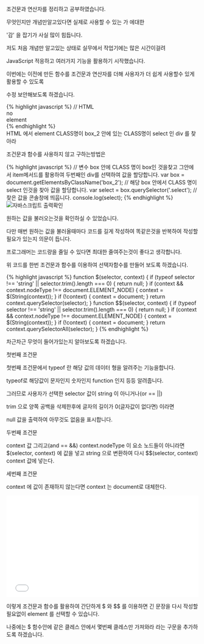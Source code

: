 <div class="box">
  <p>조건문과 연산자를 정리하고 공부하였습니다.</p>
  <p>무엇인지만 개념만알고있다면 실제로 사용할 수 있는 가 에대한</p>
  <p>'감' 을 잡기가 사실 많이 힘듭니다.</p>
  <p>저도 처음 개념만 알고있는 상태로 실무에서 작업기에는 많은 시간이걸려</p>
  <p>JavaScript 적응하고 여러가지 기능을 활용하기 시작했습니다.</p>
  <p>이번에는 이전에 만든 함수를 조건문과 연산자를 더해 사용자가 더 쉽게 사용할수 있게 활용할 수 있도록</p>
  <p>수정 보안해보도록 하겠습니다.</p>
</div>

<div class="box">
{% highlight javascript %}
// HTML
<div class="box_1">
  <div class="select">no</div>
</div>
<div class="box_2">
  <div class="select">element</div>
</div>
{% endhighlight %}
</div>

<div class="box">
  <div class="small-title">HTML 에서 element CLASS명이 box_2 안에 있는 CLASS명이 select 인 div 를 찾아라</div>
  <p>조건문과 함수를 사용하지 않고 구하는방법은</p>
{% highlight javascript %}
// 변수 box 안에 CLASS 명이 box인 것을찾고 그안에서 item메서드를 활용하여 두번째인 div를 선택하여 값을 할당합니다.
var box = document.getElementsByClassName('box_2');
// 해당 box 안에서 CLASS 명이 select 인것을 찾아 값을 할당합니다. 
var select = box.querySelector('.select');
// 찾은 값을 콘솔창에 띄웁니다.
console.log(select);
{% endhighlight %}
<div class="img-box">
  <img src="{{ site.baseurl }}/static/img/post/2018-09-02-1.png" alt="자바스크립트 출력확인" />
</div>
  <p>원하는 값을 불러오는것을 확인하실 수 있었습니다.</p>
  <p>다만 매번 원하는 값을 불러올때마다 코드를 길게 작성하여 똑같은것을 반복하여 작성할 필요가 있는지 의문이 듭니다.</p>
  <p>프로그래머는 코드량을 줄일 수 있다면 최대한 줄여주는것이 좋다고 생각합니다.</p>
  <p>위 코드를 한번 조건문과 함수를 이용하여 선택자함수를 만들어 보도록 하겠습니다.</p>
</div>

<div class="box">
{% highlight javascript %}
function $(selector, context) {
	if (typeof selector !== 'string' || selector.trim().length === 0) { return null; }
	if (context && context.nodeType !== document.ELEMENT_NODE) { context = $(String(context)); }
  if (!context) { context = document; }
	return context.querySelector(selector);
}
function $$(selector, context) {
	if (typeof selector !== 'string' || selector.trim().length === 0) { return null; }
	if (context && context.nodeType !== document.ELEMENT_NODE) { context = $(String(context)); }
	if (!context) { context = document; }
  return context.querySelectorAll(selector);
}
{% endhighlight %}
  
<p>차근차근 무엇이 들어가있는지 알아보도록 하겠습니다.</p>
<div class="small-title">첫번째 조건문</div>
<p>첫번째 조건문에서 typeof 란 해당 값의 데이터 형을 알려주는 기능을합니다.</p>
<p>typeof로 해당값이 문자인지 숫자인지 function 인지 등등 알려줍니다.</p>
<p>그러므로 사용자가 선택한 selector 값이 string 이 아니거나(or == ||)</p>
<p>trim 으로 양쪽 공백을 삭제한후에 글자의 길이가 0(글자값이 없다면) 이라면</p>
<p>null 값을 출력하여 아무것도 없음을 표시합니다.</p>
<div class="small-title">두번째 조건문</div>
<p>context 값 그리고(and == &&) context.nodeType 이 요소 노드들이 아니라면 $(selector, context) 에 값을 넣고 string 으로 변환하여 다시 $$(selector, context) context 값에 넣는다.</p>
<div class="small-title">세번째 조건문</div>
<p>context 에 값이 존재하지 않는다면 context 는 document로 대체한다.</p>
</div>
<div class="box">
<iframe height='265' scrolling='no' title='xaNGPj' src='//codepen.io/alalstjr/embed/xaNGPj/?height=265&theme-id=0&default-tab=js,result&embed-version=2' frameborder='no' allowtransparency='true' allowfullscreen='true' style='width: 100%;'>See the Pen <a href='https://codepen.io/alalstjr/pen/xaNGPj/'>xaNGPj</a> by alalstjr (<a href='https://codepen.io/alalstjr'>@alalstjr</a>) on <a href='https://codepen.io'>CodePen</a>.
</iframe>
</div>
<div class="box">
 <p>이렇게 조건문과 함수를 활용하여 간단하게 $ 와 $$ 를 이용하면 긴 문장을 다시 작성할 필요없이 element 를 선택할 수 있습니다.</p>
 <p>나중에는 $ 함수안에 같은 클레스 안에서 몇번째 클레스만 가져와라 라는 구문을 추가하도록 하겠습니다.</p>	
</div>
